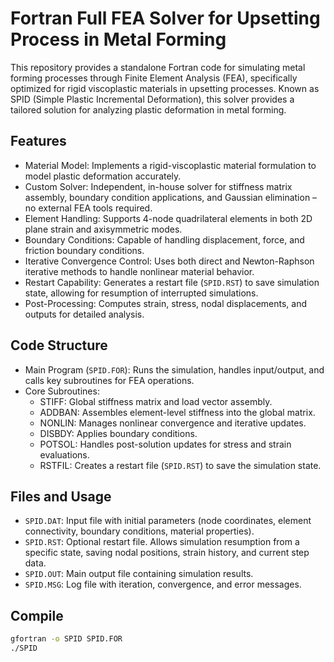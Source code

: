 # Fortran Full FEA Solver for Upsetting Process in Metal Forming
This repository provides a standalone Fortran code for simulating metal forming processes through Finite Element Analysis (FEA), specifically optimized for rigid viscoplastic materials in upsetting processes. Known as SPID (Simple Plastic Incremental Deformation), this solver provides a tailored solution for analyzing plastic deformation in metal forming.

## Features
- Material Model: Implements a rigid-viscoplastic material formulation to model plastic deformation accurately.
- Custom Solver: Independent, in-house solver for stiffness matrix assembly, boundary condition applications, and Gaussian elimination – no external FEA tools required.
- Element Handling: Supports 4-node quadrilateral elements in both 2D plane strain and axisymmetric modes.
- Boundary Conditions: Capable of handling displacement, force, and friction boundary conditions.
- Iterative Convergence Control: Uses both direct and Newton-Raphson iterative methods to handle nonlinear material behavior.
- Restart Capability: Generates a restart file (```SPID.RST```) to save simulation state, allowing for resumption of interrupted simulations.
- Post-Processing: Computes strain, stress, nodal displacements, and outputs for detailed analysis.

## Code Structure

- Main Program (```SPID.FOR```): Runs the simulation, handles input/output, and calls key subroutines for FEA operations.
- Core Subroutines:
  - STIFF: Global stiffness matrix and load vector assembly.
  - ADDBAN: Assembles element-level stiffness into the global matrix.
  - NONLIN: Manages nonlinear convergence and iterative updates.
  - DISBDY: Applies boundary conditions.
  - POTSOL: Handles post-solution updates for stress and strain evaluations.
  - RSTFIL: Creates a restart file (```SPID.RST```) to save the simulation state.

## Files and Usage 

- ```SPID.DAT```: Input file with initial parameters (node coordinates, element connectivity, boundary conditions, material properties).
- ```SPID.RST```: Optional restart file. Allows simulation resumption from a specific state, saving nodal positions, strain history, and current step data.
- ```SPID.OUT```: Main output file containing simulation results.
- ```SPID.MSG```: Log file with iteration, convergence, and error messages.

## Compile 
```sh
gfortran -o SPID SPID.FOR
./SPID
